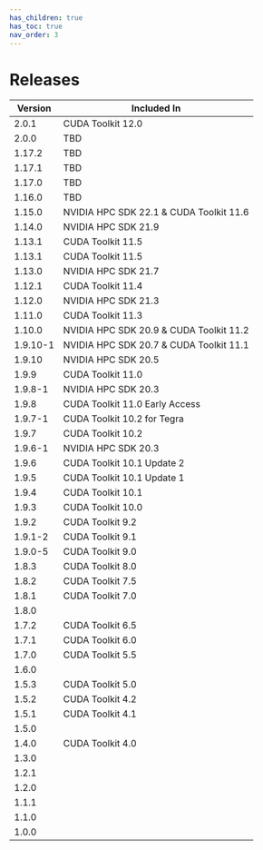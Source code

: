```yaml
---
has_children: true
has_toc: true
nav_order: 3
---
```


# Releases

| Version         | Included In                               |
|-----------------|-------------------------------------------|
| 2.0.1           | CUDA Toolkit 12.0                         |
| 2.0.0           | TBD                                       |
| 1.17.2          | TBD                                       |
| 1.17.1          | TBD                                       |
| 1.17.0          | TBD                                       |
| 1.16.0          | TBD                                       |
| 1.15.0          | NVIDIA HPC SDK 22.1 & CUDA Toolkit 11.6   |
| 1.14.0          | NVIDIA HPC SDK 21.9                       |
| 1.13.1          | CUDA Toolkit 11.5                         |
| 1.13.1          | CUDA Toolkit 11.5                         |
| 1.13.0          | NVIDIA HPC SDK 21.7                       |
| 1.12.1          | CUDA Toolkit 11.4                         |
| 1.12.0          | NVIDIA HPC SDK 21.3                       |
| 1.11.0          | CUDA Toolkit 11.3                         |
| 1.10.0          | NVIDIA HPC SDK 20.9 & CUDA Toolkit 11.2   |
| 1.9.10-1        | NVIDIA HPC SDK 20.7 & CUDA Toolkit 11.1   |
| 1.9.10          | NVIDIA HPC SDK 20.5                       |
| 1.9.9           | CUDA Toolkit 11.0                         |
| 1.9.8-1         | NVIDIA HPC SDK 20.3                       |
| 1.9.8           | CUDA Toolkit 11.0 Early Access            |
| 1.9.7-1         | CUDA Toolkit 10.2 for Tegra               |
| 1.9.7           | CUDA Toolkit 10.2                         |
| 1.9.6-1         | NVIDIA HPC SDK 20.3                       |
| 1.9.6           | CUDA Toolkit 10.1 Update 2                |
| 1.9.5           | CUDA Toolkit 10.1 Update 1                |
| 1.9.4           | CUDA Toolkit 10.1                         |
| 1.9.3           | CUDA Toolkit 10.0                         |
| 1.9.2           | CUDA Toolkit 9.2                          |
| 1.9.1-2         | CUDA Toolkit 9.1                          |
| 1.9.0-5         | CUDA Toolkit 9.0                          |
| 1.8.3           | CUDA Toolkit 8.0                          |
| 1.8.2           | CUDA Toolkit 7.5                          |
| 1.8.1           | CUDA Toolkit 7.0                          |
| 1.8.0           |                                           |
| 1.7.2           | CUDA Toolkit 6.5                          |
| 1.7.1           | CUDA Toolkit 6.0                          |
| 1.7.0           | CUDA Toolkit 5.5                          |
| 1.6.0           |                                           |
| 1.5.3           | CUDA Toolkit 5.0                          |
| 1.5.2           | CUDA Toolkit 4.2                          |
| 1.5.1           | CUDA Toolkit 4.1                          |
| 1.5.0           |                                           |
| 1.4.0           | CUDA Toolkit 4.0                          |
| 1.3.0           |                                           |
| 1.2.1           |                                           |
| 1.2.0           |                                           |
| 1.1.1           |                                           |
| 1.1.0           |                                           |
| 1.0.0           |                                           |
